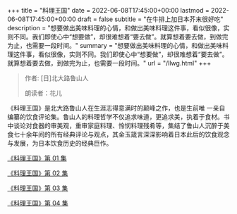 +++
title = "料理王国"
date = 2022-06-08T17:45:00+00:00
lastmod = 2022-06-08T17:45:00+00:00
draft = false
subtitle = "在牛排上加日本芥末很好吃"
description = "想要做出美味料理的心情，和做出美味料理这件事，看似很像，实则不同。我们即使心中“想要做”，却很难想着“要去做”。就算想着要去做，到做完为止，也需要一段时间。"
summary = "想要做出美味料理的心情，和做出美味料理这件事，看似很像，实则不同。我们即使心中“想要做”，却很难想着“要去做”。就算想着要去做，到做完为止，也需要一段时间。"
url = "/llwg.html"
+++

> 作者: [日]北大路鲁山人
>
> 朗读者：花儿

《料理王国》是北大路鲁山人在生涯志得意满时的颠峰之作，也是生前唯 一亲自编纂的饮食评论集。鲁山人的料理哲学不仅追求味道，更追求美，执着于食材。书中谈论对食器的审美观，重审家庭料理、怜悯料理残肴等，集结了鲁山人沉醉于美食七十余年间的所有经典评论与观点，其金玉箴言深深影响着日本此后的饮食观念与发展，为日本饮食历史的经典巨作。

[《料理王国》第 01 集](./llwg-1.html)

[《料理王国》第 02 集](./llwg-2.html)

[《料理王国》第 03 集](./llwg-3.html)

[《料理王国》第 04 集](./llwg-4.html)
